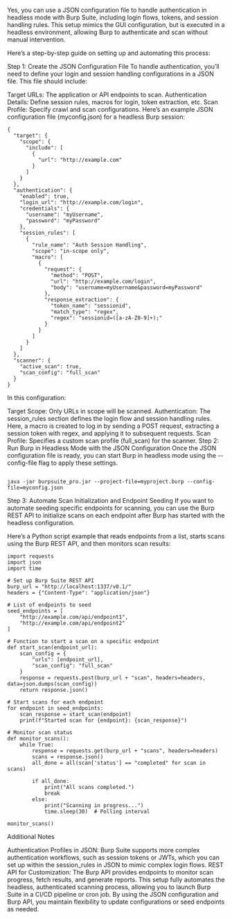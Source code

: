

Yes, you can use a JSON configuration file to handle authentication in headless mode with Burp Suite, 
including login flows, tokens, and session handling rules. This setup mimics the GUI configuration,
but is executed in a headless environment, allowing Burp to authenticate and scan without manual intervention.



Here’s a step-by-step guide on setting up and automating this process:

Step 1: Create the JSON Configuration File
To handle authentication, you’ll need to define your login and session handling configurations in a JSON file. This file should include:

Target URLs: The application or API endpoints to scan.
Authentication Details: Define session rules, macros for login, token extraction, etc.
Scan Profile: Specify crawl and scan configurations.
Here’s an example JSON configuration file (myconfig.json) for a headless Burp session:

```
{
  "target": {
    "scope": {
      "include": [
        {
          "url": "http://example.com"
        }
      ]
    }
  },
  "authentication": {
    "enabled": true,
    "login_url": "http://example.com/login",
    "credentials": {
      "username": "myUsername",
      "password": "myPassword"
    },
    "session_rules": [
      {
        "rule_name": "Auth Session Handling",
        "scope": "in-scope only",
        "macro": [
          {
            "request": {
              "method": "POST",
              "url": "http://example.com/login",
              "body": "username=myUsername&password=myPassword"
            },
            "response_extraction": {
              "token_name": "sessionid",
              "match_type": "regex",
              "regex": "sessionid=([a-zA-Z0-9]+);"
            }
          }
        ]
      }
    ]
  },
  "scanner": {
    "active_scan": true,
    "scan_config": "full_scan"
  }
}

```
In this configuration:

Target Scope: Only URLs in scope will be scanned.
Authentication: The session_rules section defines the login flow and session handling rules. Here, a macro is created to log in by sending a POST request, extracting a session token with regex, and applying it to subsequent requests.
Scan Profile: Specifies a custom scan profile (full_scan) for the scanner.
Step 2: Run Burp in Headless Mode with the JSON Configuration
Once the JSON configuration file is ready, you can start Burp in headless mode using the --config-file flag to apply these settings.

```

java -jar burpsuite_pro.jar --project-file=myproject.burp --config-file=myconfig.json

```

Step 3: Automate Scan Initialization and Endpoint Seeding
If you want to automate seeding specific endpoints for scanning, you can use the Burp REST API to initialize scans on each endpoint after Burp has started with the headless configuration.

Here’s a Python script example that reads endpoints from a list, starts scans using the Burp REST API, and then monitors scan results:


```
import requests
import json
import time

# Set up Burp Suite REST API
burp_url = "http://localhost:1337/v0.1/"
headers = {"Content-Type": "application/json"}

# List of endpoints to seed
seed_endpoints = [
    "http://example.com/api/endpoint1",
    "http://example.com/api/endpoint2"
]

# Function to start a scan on a specific endpoint
def start_scan(endpoint_url):
    scan_config = {
        "urls": [endpoint_url],
        "scan_config": "full_scan"
    }
    response = requests.post(burp_url + "scan", headers=headers, data=json.dumps(scan_config))
    return response.json()

# Start scans for each endpoint
for endpoint in seed_endpoints:
    scan_response = start_scan(endpoint)
    print(f"Started scan for {endpoint}: {scan_response}")

# Monitor scan status
def monitor_scans():
    while True:
        response = requests.get(burp_url + "scans", headers=headers)
        scans = response.json()
        all_done = all(scan['status'] == "completed" for scan in scans)
        
        if all_done:
            print("All scans completed.")
            break
        else:
            print("Scanning in progress...")
            time.sleep(30)  # Polling interval

monitor_scans()
```

Additional Notes

Authentication Profiles in JSON: Burp Suite supports more complex authentication workflows, such as session tokens or JWTs, 
which you can set up within the session_rules in JSON to mimic complex login flows.
REST API for Customization: The Burp API provides endpoints to monitor scan progress, fetch results, and generate reports.
This setup fully automates the headless, authenticated scanning process, allowing you to launch Burp Suite in a CI/CD pipeline or cron job. 
By using the JSON configuration and Burp API, you maintain flexibility to update configurations or seed endpoints as needed.

